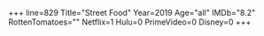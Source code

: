 +++
line=829
Title="Street Food"
Year=2019
Age="all"
IMDb="8.2"
RottenTomatoes=""
Netflix=1
Hulu=0
PrimeVideo=0
Disney=0
+++

